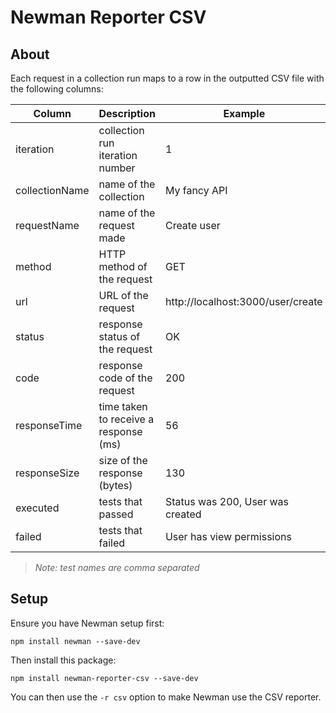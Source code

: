 # Newman Reporter CSV

## About

Each request in a collection run maps to a row in the outputted CSV file with the following columns:

| Column | Description | Example |
| ------ | ------ |  ------ |
| iteration | collection run iteration number | 1 |
| collectionName | name of the collection | My fancy API |
| requestName | name of the request made | Create user |
| method | HTTP method of the request | GET |
| url | URL of the request | http://localhost:3000/user/create |
| status | response status of the request | OK |
| code | response code of the request | 200 |
| responseTime | time taken to receive a response (ms) | 56 |
| responseSize | size of the response (bytes) | 130 |
| executed | tests that passed | Status was 200, User was created |
| failed | tests that failed | User has view permissions |
> *Note: test names are comma separated*

## Setup
Ensure you have Newman setup first:

```console
npm install newman --save-dev
```

Then install this package:

```console
npm install newman-reporter-csv --save-dev
```

You can then use the `-r csv` option to make Newman use the CSV reporter.
